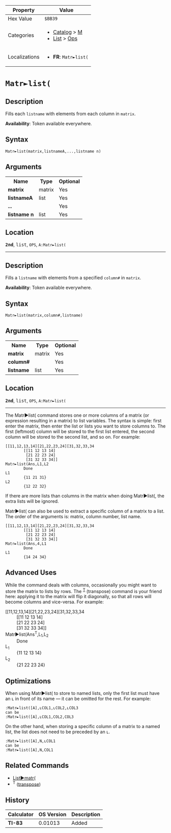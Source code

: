 | Property      | Value |
|---------------|-------|
| Hex Value     | `$BB39`|
| Categories    | <ul><li>[Catalog](<../categories/Catalog.md>) > [M](<../categories/Catalog.md#M>)</li><li>[List](<../categories/List.md>) > [Ops](<../categories/List.md#Ops>)</li></ul> |
| Localizations | <ul><li><b>FR</b>: `Matr►list(`</li></ul> |

# `Matr►list(`

## Description
Fills each `listname` with elements from each column in `matrix`.


<b>Availability</b>: Token available everywhere.

## Syntax
`Matr►list(matrix,listnameA,...,listname n)`

## Arguments
<table>
<tr><th>Name</th><th>Type</th><th>Optional</th></tr>

<tr><td><b>matrix</b></td><td>matrix</td><td>Yes</td></tr>

<tr><td><b>listnameA</b></td><td>list</td><td>Yes</td></tr>

<tr><td><b>...</b></td><td></td><td>Yes</td></tr>

<tr><td><b>listname n</b></td><td>list</td><td>Yes</td></tr>

</table>

## Location
<tt><kbd><b>2nd</b></kbd></tt>, <kbd>list</kbd>, `OPS`, `A:Matr►list(`
<hr>

## Description
Fills a `listname` with elements from a specified `column#` in `matrix`.


<b>Availability</b>: Token available everywhere.

## Syntax
`Matr►list(matrix,column#,listname)`

## Arguments
<table>
<tr><th>Name</th><th>Type</th><th>Optional</th></tr>

<tr><td><b>matrix</b></td><td>matrix</td><td>Yes</td></tr>

<tr><td><b>column#</b></td><td></td><td>Yes</td></tr>

<tr><td><b>listname</b></td><td>list</td><td>Yes</td></tr>

</table>

## Location
<tt><kbd><b>2nd</b></kbd></tt>, <kbd>list</kbd>, `OPS`, `A:Matr►list(`
<hr>

The Matr►list( command stores one or more columns of a matrix (or expression resulting in a matrix) to list variables. The syntax is simple: first enter the matrix, then enter the list or lists you want to store columns to. The first (leftmost) column will be stored to the first list entered, the second column will be stored to the second list, and so on. For example:

```ti-basic
[[11,12,13,14][21,22,23,24][31,32,33,34
        [[11 12 13 14]
         [21 22 23 24]
         [31 32 33 34]]
Matr►list(Ans,L1,L2
        Done
L1
        {11 21 31}
L2
        {12 22 32}
```

If there are more lists than columns in the matrix when doing Matr►list(, the extra lists will be ignored.

Matr►list( can also be used to extract a specific column of a matrix to a list. The order of the arguments is: matrix, column number, list name.

```ti-basic
[[11,12,13,14][21,22,23,24][31,32,33,34
        [[11 12 13 14]
         [21 22 23 24]
         [31 32 33 34]]
Matr►list(Ans,4,L1
        Done
L1
        {14 24 34}
```

## Advanced Uses

While the command deals with columns, occasionally you might want to store the matrix to lists by rows. The <sup><a href="/transpose">T</a></sup> (transpose) command is your friend here: applying it to the matrix will flip it diagonally, so that all rows will become columns and vice-versa. For example:

[[11,12,13,14][21,22,23,24][31,32,33,34  
         [[11 12 13 14]  
         [21 22 23 24]  
         [31 32 33 34]]  
Matr►list(Ans<sup>T</sup>,L<sub>1</sub>,L<sub>2</sub>  
         Done  
L<sub>1</sub>  
         {11 12 13 14}  
L<sub>2</sub>  
         {21 22 23 24}

## Optimizations

When using Matr►list( to store to named lists, only the first list must have an ʟ in front of its name — it can be omitted for the rest. For example:

```ti-basic
:Matr►list([A],ʟCOL1,ʟCOL2,ʟCOL3
can be
:Matr►list([A],ʟCOL1,COL2,COL3
```

On the other hand, when storing a specific column of a matrix to a named list, the list does not need to be preceded by an ʟ.

```ti-basic
:Matr►list([A],N,ʟCOL1
can be
:Matr►list([A],N,COL1
```

## Related Commands

*   [List►matr(](/list-matr)
*   <sup>T</sup> ([transpose](/transpose))

## History
| Calculator | OS Version | Description |
|------------|------------|-------------|
| <b>TI-83</b> | 0.01013 | Added |


